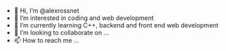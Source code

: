 - 👋 Hi, I’m @alexrossnet
- 👀 I’m interested in coding and web development
- 🌱 I’m currently learning C++, backend and front end web development
- 💞️ I’m looking to collaborate on ...
- 📫 How to reach me ...

<!---
alexrossnet/alexrossnet is a ✨ special ✨ repository because its `README.md` (this file) appears on your GitHub profile.
You can click the Preview link to take a look at your changes.
--->
